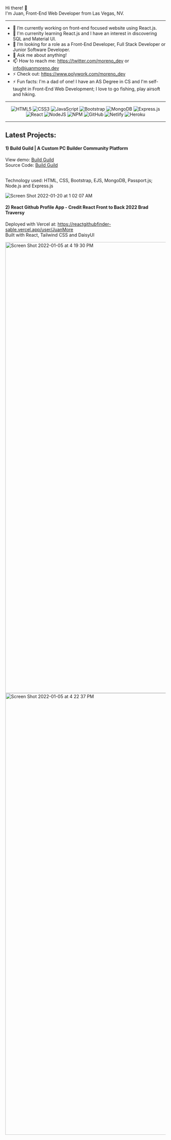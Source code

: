 Hi there! 👋  <br>
I'm Juan, Front-End Web Developer from Las Vegas, NV. 
___

- 🔭 I’m currently working on front-end focused website using React.js.
- 🌱 I'm currenlty learning React.js and I have an interest in discovering SQL and Material UI.
- 👯 I’m looking for a role as a Front-End Developer, Full Stack Developer or Junior Software Developer. 
- 💬 Ask me about anything!
- 📫 How to reach me: https://twitter.com/moreno_dev or info@juanmoreno.dev
- ⚡ Check out: https://www.polywork.com/moreno_dev
- ⚡ Fun facts: I'm a dad of one! I have an AS Degree in CS and I'm self-taught in Front-End Web Development; I love to go fishing, play airsoft and hiking.

___
<div align="center">
  
  ![HTML5](https://img.shields.io/badge/html5-%23E34F26.svg?style=for-the-badge&logo=html5&logoColor=white)
  ![CSS3](https://img.shields.io/badge/css3-%231572B6.svg?style=for-the-badge&logo=css3&logoColor=white)
  ![JavaScript](https://img.shields.io/badge/javascript-%23323330.svg?style=for-the-badge&logo=javascript&logoColor=%23F7DF1E)
  ![Bootstrap](https://img.shields.io/badge/bootstrap-%23563D7C.svg?style=for-the-badge&logo=bootstrap&logoColor=white)
  ![MongoDB](https://img.shields.io/badge/MongoDB-%234ea94b.svg?style=for-the-badge&logo=mongodb&logoColor=white)
  ![Express.js](https://img.shields.io/badge/express.js-%23404d59.svg?style=for-the-badge&logo=express&logoColor=%2361DAFB)
  ![React](https://img.shields.io/badge/react-%2320232a.svg?style=for-the-badge&logo=react&logoColor=%2361DAFB)
  ![NodeJS](https://img.shields.io/badge/node.js-6DA55F?style=for-the-badge&logo=node.js&logoColor=white)
  ![NPM](https://img.shields.io/badge/NPM-%23000000.svg?style=for-the-badge&logo=npm&logoColor=white)
  ![GitHub](https://img.shields.io/badge/github-%23121011.svg?style=for-the-badge&logo=github&logoColor=white)
  ![Netlify](https://img.shields.io/badge/Netlify-00C7B7?style=for-the-badge&logo=netlify&logoColor=white)
  ![Heroku](https://img.shields.io/badge/heroku-%23430098.svg?style=for-the-badge&logo=heroku&logoColor=white)
  
</div>

___


<h2>Latest Projects:</h2>

<h4>1) Build Guild | A Custom PC Builder Community Platform</h4>
View demo: <a href="https://buildguild.online/pages" target="_blank"> Build Guild </a>
<br>
Source Code: <a href="https://github.com/JuanMore/Build-Guild"> Build Guild </a>
<br>
<br>
<p>Technology used: HTML, CSS, Bootstrap, EJS, MongoDB, Passport.js; Node.js and Express.js
 
![Screen Shot 2022-01-20 at 1 02 07 AM](https://user-images.githubusercontent.com/20747118/150307049-7203da2d-25ad-4da9-96fc-a7a66e412db1.png)

  
<h4>2) React Github Profile App - Credit React Front to Back 2022 Brad Traversy</h4>

Deployed with Vercel at: https://reactgithubfinder-sable.vercel.app/user/JuanMore 
<br />
Built with React, Tailwind CSS and DaisyUI 


<img width="1414" alt="Screen Shot 2022-01-05 at 4 19 30 PM" src="https://user-images.githubusercontent.com/20747118/148308504-18fc2cbf-8086-44d2-99fa-87f422ee4bd8.png">

<img width="1385" alt="Screen Shot 2022-01-05 at 4 22 37 PM" src="https://user-images.githubusercontent.com/20747118/148308588-0a1e6ab2-f641-459f-8887-015bff1ed21d.png">

 
